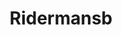 ---
title: Ridermansb
github: https://github.com/Ridermansb
mode: light
transition: 1.3s
score: 95.7
archetype:
- Code
- Innovative
---
